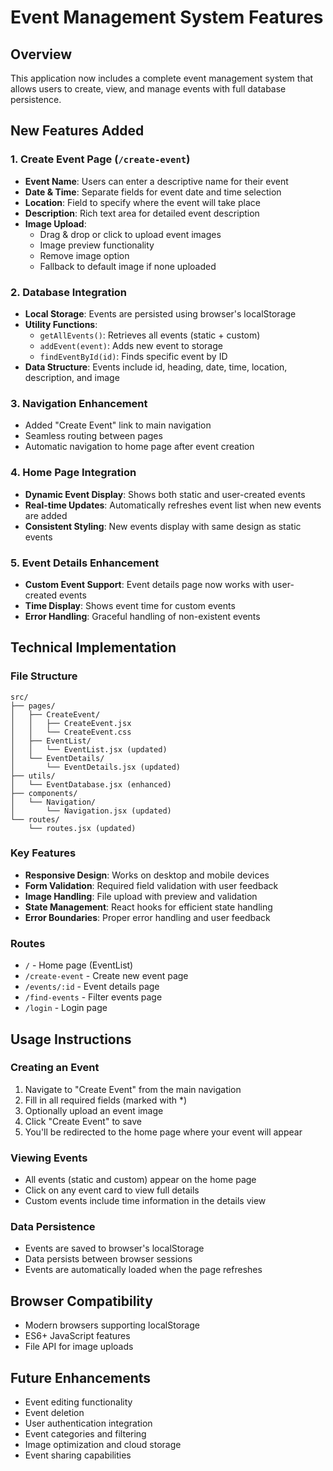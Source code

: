 # Event Management System Features

## Overview
This application now includes a complete event management system that allows users to create, view, and manage events with full database persistence.

## New Features Added

### 1. Create Event Page (`/create-event`)
- **Event Name**: Users can enter a descriptive name for their event
- **Date & Time**: Separate fields for event date and time selection
- **Location**: Field to specify where the event will take place
- **Description**: Rich text area for detailed event description
- **Image Upload**: 
  - Drag & drop or click to upload event images
  - Image preview functionality
  - Remove image option
  - Fallback to default image if none uploaded

### 2. Database Integration
- **Local Storage**: Events are persisted using browser's localStorage
- **Utility Functions**: 
  - `getAllEvents()`: Retrieves all events (static + custom)
  - `addEvent(event)`: Adds new event to storage
  - `findEventById(id)`: Finds specific event by ID
- **Data Structure**: Events include id, heading, date, time, location, description, and image

### 3. Navigation Enhancement
- Added "Create Event" link to main navigation
- Seamless routing between pages
- Automatic navigation to home page after event creation

### 4. Home Page Integration
- **Dynamic Event Display**: Shows both static and user-created events
- **Real-time Updates**: Automatically refreshes event list when new events are added
- **Consistent Styling**: New events display with same design as static events

### 5. Event Details Enhancement
- **Custom Event Support**: Event details page now works with user-created events
- **Time Display**: Shows event time for custom events
- **Error Handling**: Graceful handling of non-existent events

## Technical Implementation

### File Structure
```
src/
├── pages/
│   ├── CreateEvent/
│   │   ├── CreateEvent.jsx
│   │   └── CreateEvent.css
│   ├── EventList/
│   │   └── EventList.jsx (updated)
│   └── EventDetails/
│       └── EventDetails.jsx (updated)
├── utils/
│   └── EventDatabase.jsx (enhanced)
├── components/
│   └── Navigation/
│       └── Navigation.jsx (updated)
└── routes/
    └── routes.jsx (updated)
```

### Key Features
- **Responsive Design**: Works on desktop and mobile devices
- **Form Validation**: Required field validation with user feedback
- **Image Handling**: File upload with preview and validation
- **State Management**: React hooks for efficient state handling
- **Error Boundaries**: Proper error handling and user feedback

### Routes
- `/` - Home page (EventList)
- `/create-event` - Create new event page
- `/events/:id` - Event details page
- `/find-events` - Filter events page
- `/login` - Login page

## Usage Instructions

### Creating an Event
1. Navigate to "Create Event" from the main navigation
2. Fill in all required fields (marked with *)
3. Optionally upload an event image
4. Click "Create Event" to save
5. You'll be redirected to the home page where your event will appear

### Viewing Events
- All events (static and custom) appear on the home page
- Click on any event card to view full details
- Custom events include time information in the details view

### Data Persistence
- Events are saved to browser's localStorage
- Data persists between browser sessions
- Events are automatically loaded when the page refreshes

## Browser Compatibility
- Modern browsers supporting localStorage
- ES6+ JavaScript features
- File API for image uploads

## Future Enhancements
- Event editing functionality
- Event deletion
- User authentication integration
- Event categories and filtering
- Image optimization and cloud storage
- Event sharing capabilities